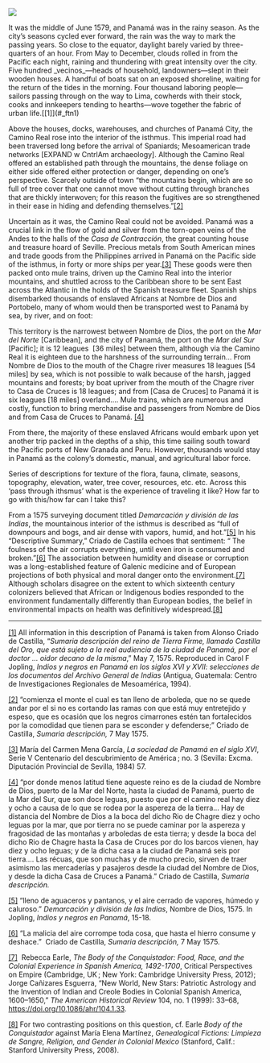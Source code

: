 <a href="https://juncture-digital.org"><img src="https://juncture-digital.org/images/ve-button.png"></a>

<param ve-config 
       title="Panama"
       author="EmKamm"
       banner="https://raw.githubusercontent.com/emKamm/homepage/main/Panama/1644Jansson.png" 
       layout="vtl">

<!-- Entities discussed throughout the essay are typically defined before the essay text and
     are thus available in all text.  Entity identifiers (QIDs) can be found in either
     Wikipedia or Wikidata (https://www.wikidata.org)> -->
<param ve-entity eid="">
It was the middle of June 1579, and Panamá was in the rainy season. As the city’s seasons cycled ever forward, the rain was the way to mark the passing years. So close to the equator, daylight barely varied by three-quarters of an hour. From May to December, clouds rolled in from the Pacific each night, raining and thundering with great intensity over the city. Five hundred _vecinos_—heads of household, landowners—slept in their wooden houses. A handful of boats sat on an exposed shoreline, waiting for the return of the tides in the morning. Four thousand laboring people—sailors passing through on the way to Lima, cowherds with their stock, cooks and innkeepers tending to hearths—wove together the fabric of urban life.[[1]](#_ftn1) 

Above the houses, docks, warehouses, and churches of Panamá City, the Camino Real rose into the interior of the isthmus. This imperial road had been traversed long before the arrival of Spaniards; Mesoamerican trade networks [EXPAND w CntrlAm archaeology]. Although the Camino Real offered an established path through the mountains, the dense foliage on either side offered either protection or danger, depending on one’s perspective. Scarcely outside of town “the mountains begin, which are so full of tree cover that one cannot move without cutting through branches that are thickly interwoven; for this reason the fugitives are so strengthened in their ease in hiding and defending themselves.”[[2]](#_ftn2)

Uncertain as it was, the Camino Real could not be avoided. Panamá was a crucial link in the flow of gold and silver from the torn-open veins of the Andes to the halls of the _Casa de Contracción_, the great counting house and treasure hoard of Seville. Precious metals from South American mines and trade goods from the Philippines arrived in Panamá on the Pacific side of the isthmus, in forty or more ships per year.[[3]](#_ftn3) These goods were then packed onto mule trains, driven up the Camino Real into the interior mountains, and shuttled across to the Caribbean shore to be sent East across the Atlantic in the holds of the Spanish treasure fleet. Spanish ships disembarked thousands of enslaved Africans at Nombre de Dios and Portobelo, many of whom would then be transported west to Panamá by sea, by river, and on foot:

This territory is the narrowest between Nombre de Dios, the port on the _Mar del Norte_ [Caribbean], and the city of Panamá, the port on the _Mar del Sur_ [Pacific]; it is 12 leagues  [36 miles] between them, although via the Camino Real it is eighteen due to the harshness of the surrounding terrain… From Nombre de Dios to the mouth of the Chagre river measures 18 leagues [54 miles] by sea, which is not possible to walk because of the harsh, jagged mountains and forests; by boat upriver from the mouth of the Chagre river to Casa de Cruces is 18 leagues; and from [Casa de Cruces] to Panamá it is six leagues [18 miles] overland…. Mule trains, which are numerous and costly, function to bring merchandise and passengers from Nombre de Dios and from Casa de Cruces to Panamá. [[4]](#_ftn4)

From there, the majority of these enslaved Africans would embark upon yet another trip packed in the depths of a ship, this time sailing south toward the Pacific ports of New Granada and Peru. However, thousands would stay in Panamá as the colony’s domestic, manual, and agricultural labor force.

Series of descriptions for texture of the flora, fauna, climate, seasons, topography, elevation, water, tree cover, resources, etc. etc. Across this ‘pass through ithsmus’ what is the experience of traveling it like? How far to go with this/how far can I take this?

From a 1575 surveying document titled _Demarcación y división de las Indias_, the mountainous interior of the isthmus is described as “full of downpours and bogs, and air dense with vapors, humid, and hot.”[[5]](#_ftn5) In his “Descriptive Summary,” Criado de Castilla echoes that sentiment: “ The foulness of the air corrupts everything, until even iron is consumed and broken.”[[6]](#_ftn6) The association between humidity and disease or corruption was a long-established feature of Galenic medicine and of European projections of both physical and moral danger onto the environment.[[7]](#_ftn7) Although scholars disagree on the extent to which sixteenth century colonizers believed that African or Indigenous bodies responded to the environment fundamentally differently than European bodies, the belief in environmental impacts on health was definitively widespread.[[8]](#_ftn8)

  

---

[[1]](#_ftnref1) All information in this description of Panamá is taken from Alonso Criado de Castilla, “_Sumaria descripción del reino de Tierra Firme, llamado Castilla del Oro, que está sujeto a la real audiencia de la ciudad de Panamá, por el doctor ... oidor decano de la misma_,” May 7, 1575. Reproduced in Carol F Jopling, _Indios y negros en Panamá en los siglos XVI y XVII: selecciones de los documentos del Archivo General de Indias_ (Antigua, Guatemala: Centro de Investigaciones Regionales de Mesoamérica, 1994).

[[2]](#_ftnref2) “comienza el monte el cual es tan lleno de arboleda, que no se quede andar por el si no es cortando las ramas con que está muy entretejido y espeso, que es ocasión que los negros cimarrones estén tan fortalecidos por la comodidad que tienen para se esconder y defenderse;” Criado de Castilla, _Sumaria descripción,_ 7 May 1575.

[[3]](#_ftnref3) María del Carmen Mena García, _La sociedad de Panamá en el siglo XVI_, Serie V Centenario del descubrimiento de América ; no. 3 (Sevilla: Excma. Diputación Provincial de Sevilla, 1984) 57.

[[4]](#_ftnref4) “por donde menos latitud tiene aqueste reino es de la ciudad de Nombre de Dios, puerto de la Mar del Norte, hasta la ciudad de Panamá, puerto de la Mar del Sur, que son doce leguas, puesto que por el camino real hay diez y ocho a causa de lo que se rodea por la aspereza de la tierra… Hay de distancia del Nombre de Dios a la boca del dicho Rio de Chagre diez y ocho leguas por la mar, que por tierra no se puede caminar por la aspereza y fragosidad de las montañas y arboledas de esta tierra; y desde la boca del dicho Rio de Chagre hasta la Casa de Cruces por do los barcos vienen, hay diez y ocho leguas; y de la dicha casa a la ciudad de Panamá seis por tierra…. Las récuas, que son muchas y de mucho precio, sirven de traer asimismo las mercaderías y pasajeros desde la ciudad del Nombre de Dios, y desde la dicha Casa de Cruces a Panamá.” Criado de Castilla, _Sumaria descripción._

[[5]](#_ftnref5) “lleno de aguaceros y pantanos, y el aire cerrado de vapores, húmedo y caluroso.” _Demarcación y división de las Indias_, Nombre de Dios, 1575. In Jopling, _Indios y negros en Panamá_, 15-18.

[[6]](#_ftnref6) “La malicia del aire corrompe toda cosa, que hasta el hierro consume y deshace.”  Criado de Castilla, _Sumaria descripción,_ 7 May 1575.

[[7]](#_ftnref7)  Rebecca Earle, _The Body of the Conquistador: Food, Race, and the Colonial Experience in Spanish America, 1492-1700_, Critical Perspectives on Empire (Cambridge, UK ; New York: Cambridge University Press, 2012); Jorge Cañizares Esguerra, “New World, New Stars: Patriotic Astrology and the Invention of Indian and Creole Bodies in Colonial Spanish America, 1600–1650,” _The American Historical Review_ 104, no. 1 (1999): 33–68, https://doi.org/10.1086/ahr/104.1.33.

[[8]](#_ftnref8) For two contrasting positions on this question, cf. Earle _Body of the Conquistador_ against María Elena Martínez, _Genealogical Fictions: Limpieza de Sangre, Religion, and Gender in Colonial Mexico_ (Stanford, Calif.: Stanford University Press, 2008).




